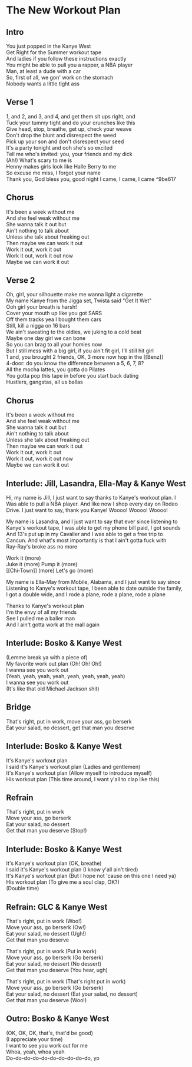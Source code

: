 # The New Workout Plan

## Intro

You just popped in the Kanye West  
Get Right for the Summer workout tape  
And ladies if you follow these instructions exactly  
You might be able to pull you a rapper, a NBA player  
Man, at least a dude with a car  
So, first of all, we gon' work on the stomach  
Nobody wants a little tight ass  

## Verse 1

1, and 2, and 3, and 4, and get them sit ups right, and  
Tuck your tummy tight and do your crunches like this  
Give head, stop, breathe, get up, check your weave  
Don't drop the blunt and disrespect the weed  
Pick up your son and don't disrespect your seed  
It's a party tonight and ooh she's so excited  
Tell me who's invited: you, your friends and my dick  
(Ah!) What's scary to me is  
Henny makes girls look like Halle Berry to me  
So excuse me miss, I forgot your name  
Thank you, God bless you, good night I came, I came, I came ^9be617

## Chorus

It's been a week without me  
And she feel weak without me  
She wanna talk it out but  
Ain't nothing to talk about  
Unless she talk about freaking out  
Then maybe we can work it out  
Work it out, work it out  
Work it out, work it out now  
Maybe we can work it out  

## Verse 2

Oh, girl, your silhouette make me wanna light a cigarette  
My name Kanye from the Jigga set, Twista said "Get It Wet"  
Ooh girl your breath is harsh!  
Cover your mouth up like you got SARS  
Off them tracks yea I bought them cars  
Still, kill a nigga on 16 bars  
We ain't sweating to the oldies, we juking to a cold beat  
Maybe one day girl we can bone  
So you can brag to all your homies now  
But I still mess with a big girl, if you ain't fit girl, I'll still hit girl  
1 and, you brought 2 friends, OK, 3 more now hop in the [[Benz]]  
4-door: do you know the difference between a 5, 6, 7, 8?  
All the mocha lattes, you gotta do Pilates  
You gotta pop this tape in before you start back dating  
Hustlers, gangstas, all us ballas  

## Chorus

It's been a week without me  
And she feel weak without me  
She wanna talk it out but  
Ain't nothing to talk about  
Unless she talk about freaking out  
Then maybe we can work it out  
Work it out, work it out  
Work it out, work it out now  
Maybe we can work it out  

## Interlude: Jill, Lasandra, Ella-May & Kanye West

Hi, my name is Jill, I just want to say thanks to Kanye's workout plan. I  
Was able to pull a NBA player. And like now I shop every day on Rodeo  
Drive. I just want to say, thank you Kanye! Woooo! Woooo! Woooo!  

My name is Lasandra, and I just want to say that ever since listening to  
Kanye's workout tape, I was able to get my phone bill paid, I got sounds  
And 13's put up in my Cavalier and I was able to get a free trip to  
Cancun. And what's most importantly is that I ain't gotta fuck with  
Ray-Ray's broke ass no more  

Work it (more)  
Juke it (more) Pump it (more)  
[[Chi-Town]] (more) Let's go (more)  

My name is Ella-May from Mobile, Alabama, and I just want to say since  
Listening to Kanye's workout tape, I been able to date outside the family,  
I got a double wide, and I rode a plane, rode a plane, rode a plane  

Thanks to Kanye's workout plan  
I'm the envy of all my friends  
See I pulled me a baller man  
And I ain't gotta work at the mall again  

## Interlude: Bosko & Kanye West

(Lemme break ya with a piece of)  
My favorite work out plan (Oh! Oh! Oh!)  
I wanna see you work out  
(Yeah, yeah, yeah, yeah, yeah, yeah, yeah, yeah)  
I wanna see you work out  
(It's like that old Michael Jackson shit)

## Bridge

That's right, put in work, move your ass, go berserk  
Eat your salad, no dessert, get that man you deserve  

## Interlude: Bosko & Kanye West

It's Kanye's workout plan  
I said it's Kanye's workout plan (Ladies and gentlemen)  
It's Kanye's workout plan (Allow myself to introduce myself)  
His workout plan (This time around, I want y'all to clap like this)  

## Refrain

That's right, put in work  
Move your ass, go berserk  
Eat your salad, no dessert  
Get that man you deserve (Stop!)  

## Interlude: Bosko & Kanye West

It's Kanye's workout plan (OK, breathe)  
I said it's Kanye's workout plan (I know y'all ain't tired)  
It's Kanye's workout plan (But I hope not 'cause on this one I need ya)  
His workout plan (To give me a soul clap, OK?)  
(Double time)

## Refrain: GLC & Kanye West

That's right, put in work (Woo!)  
Move your ass, go berserk (Ow!)  
Eat your salad, no dessert (Ugh!)  
Get that man you deserve  

That's right, put in work (Put in work)  
Move your ass, go berserk (Go berserk)  
Eat your salad, no dessert (No dessert)  
Get that man you deserve (You hear, ugh)  

That's right, put in work (That's right put in work)  
Move your ass, go berserk (Go berserk)  
Eat your salad, no dessert (Eat your salad, no dessert)  
Get that man you deserve (Woo!)  

## Outro: Bosko & Kanye West

(OK, OK, OK, that's, that'd be good)  
(I appreciate your time)  
I want to see you work out for me  
Whoa, yeah, whoa yeah  
Do-do-do-do-do-do-do-do-do-do, yo
